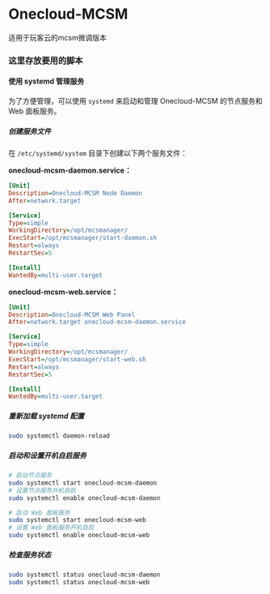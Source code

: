 # Onecloud-MCSM

适用于玩客云的mcsm微调版本

### 这里存放要用的脚本

#### 使用 systemd 管理服务

为了方便管理，可以使用 `systemd` 来启动和管理 Onecloud-MCSM 的节点服务和 Web 面板服务。

##### 创建服务文件

在 `/etc/systemd/system` 目录下创建以下两个服务文件：

**onecloud-mcsm-daemon.service：**

```ini
[Unit]
Description=Onecloud-MCSM Node Daemon
After=network.target

[Service]
Type=simple
WorkingDirectory=/opt/mcsmanager/
ExecStart=/opt/mcsmanager/start-daemon.sh
Restart=always
RestartSec=5

[Install]
WantedBy=multi-user.target
```

**onecloud-mcsm-web.service：**

```ini
[Unit]
Description=Onecloud-MCSM Web Panel
After=network.target onecloud-mcsm-daemon.service

[Service]
Type=simple
WorkingDirectory=/opt/mcsmanager/
ExecStart=/opt/mcsmanager/start-web.sh
Restart=always
RestartSec=5

[Install]
WantedBy=multi-user.target
```

##### 重新加载 systemd 配置

```bash
sudo systemctl daemon-reload
```

##### 启动和设置开机自启服务

```bash
# 启动节点服务
sudo systemctl start onecloud-mcsm-daemon
# 设置节点服务开机自启
sudo systemctl enable onecloud-mcsm-daemon

# 启动 Web 面板服务
sudo systemctl start onecloud-mcsm-web
# 设置 Web 面板服务开机自启
sudo systemctl enable onecloud-mcsm-web
```

##### 检查服务状态

```bash
sudo systemctl status onecloud-mcsm-daemon
sudo systemctl status onecloud-mcsm-web
```

